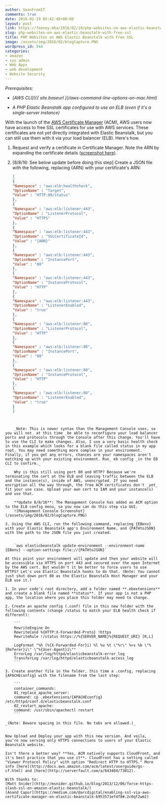 ```yaml
---
author: SeanFromIT
comments: true
date: 2016-02-19 05:42:48+00:00
layout: post
link: https://feeney.mba/2016/02/19/php-websites-on-aws-elastic-beanstalk-with-free-ssl/
slug: php-websites-on-aws-elastic-beanstalk-with-free-ssl
title: PHP Websites on AWS Elastic Beanstalk with Free SSL
image: /assets/img/2016/02/blogCapture.PNG
wordpress_id: 544
categories:
- amazon
- sys admin
- Web Apps
- web development
- Website Security
---
```


_Prerequisites:_



 	
  * _[AWS CLI]({{ site.baseurl }}/aws-command-line-options-on-mac.html)_

 	
  * _A PHP Elastic Beanstalk app configured to use an ELB (even if it's a single-server instance)_


With the launch of the [AWS Certificate Manager](https://aws.amazon.com/blogs/aws/new-aws-certificate-manager-deploy-ssltls-based-apps-on-aws/) (ACM), AWS users now have access to free SSL certificates for use with AWS services. These certificates are not _yet_ directly integrated with Elastic Beanstalk, but you can still use them with it via your load balancer (ELB). Here's how.



1. Request and verify a certificate in Certificate Manager. Note the ARN by expanding the certificate details ([screenshot here](https://d262ilb51hltx0.cloudfront.net/max/1200/1*2aj2g5gproFDuMwSf4aQcA.png)).

2. [8/8/16: See below update before doing this step] Create a JSON file with the following, replacing {ARN} with your certificate's ARN:

    ```json
    [
    {
    "Namespace" : "aws:elb:healthcheck",
    "OptionName" : "Target",
    "Value" : "HTTP:80/status"
    },
    {
    "Namespace" : "aws:elb:listener:443",
    "OptionName" : "ListenerProtocol",
    "Value" : "HTTPS"
    },
    {
    "Namespace" : "aws:elb:listener:443",
    "OptionName" : "SSLCertificateId",
    "Value" : "{ARN}"
    },
    {
    "Namespace" : "aws:elb:listener:443",
    "OptionName" : "InstancePort",
    "Value" : "80"
    },
    {
    "Namespace" : "aws:elb:listener:443",
    "OptionName" : "InstanceProtocol",
    "Value" : "HTTP"
    },
    {
    "Namespace" : "aws:elb:listener:443",
    "OptionName" : "ListenerEnabled",
    "Value" : "true"
    },
    {
    "Namespace" : "aws:elb:listener:80",
    "OptionName" : "ListenerProtocol",
    "Value" : "HTTP"
    },
    {
    "Namespace" : "aws:elb:listener:80",
    "OptionName" : "InstancePort",
    "Value" : "80"
    },
    {
    "Namespace" : "aws:elb:listener:80",
    "OptionName" : "InstanceProtocol",
    "Value" : "HTTP"
    },
    {
    "Namespace" : "aws:elb:listener:80",
    "OptionName" : "ListenerEnabled",
    "Value" : "true"
    }
    ]
```


    _Note: This is newer syntax than the Management Console uses, so you will not_ at this time _be able to reconfigure your load balancer ports and protocols through the Console after this change. You'll have to use the CLI to make changes. Also, I use a very basic health check in this example which looks for a blank file called status in my app root. You may need something more complex in your environment. Finally, if you get any errors, chances are your namespaces aren't matching up with your existing environment. Run_ eb config _in the EB CLI to confirm._

    Why is this still using port 80 and HTTP? Because we're terminating the cert at the ELB and leaving traffic between the ELB and the instance(s), inside of AWS, unencrypted. If you need encryption all the way through, the free ACM certificates don't _yet_ fit your use case. Upload your own cert to IAM and your instance(s) and use that.

    **Update 8/8/16**: The Management Console has added an ACM option to the ELB config menu, so you now can do this step via GUI.
    ![Management Console Screenshot](/assets/img/2016/02/blogCapture.PNG)

3. Using the AWS CLI, run the following command, replacing {EBenv} with your Elastic Beanstalk app's Environment Name, and {PATHtoJSON} with the path to the JSON file you just created:


    `aws elasticbeanstalk update-environment --environment-name {EBenv} --option-settings file://{PATHtoJSON}`

At this point your environment will update and then your website will be accessible via HTTPS on port 443 and secured over the open Internet by the AWS cert. But wouldn't it be better to force users to use HTTPS? Let's use Elastic Beanstalk hooks to do that. (Note: You cannot just shut down port 80 as the Elastic Beanstalk Host Manager and your ELB use it.)

1. In your code's root directory, add a folder named **.ebextensions** and create a blank file named **status**. If your app is not a PHP app, the location where you place this folder may need to change.

2. Create an apache config (.conf) file in this new folder with the following contents (change /status to match your ELB health check if different):

    ```
    RewriteEngine On
    RewriteCond %{HTTP:X-Forwarded-Proto} !https
    RewriteRule !/status https://%{SERVER_NAME}%{REQUEST_URI} [R,L]
    
    LogFormat "%h (%{X-Forwarded-For}i) %l %u %t \"%r\" %>s %b \"%{Referer}i\" \"%{User-Agent}i\""
    ErrorLog /var/log/httpd/elasticbeanstalk-error_log
    TransferLog /var/log/httpd/elasticbeanstalk-access_log
    ```

3. Create another file in the folder, this time a .config, replacing {APACHEconfig} with the filename from the last step:

    ```
    container_commands:
    01_replace_apache_server:
    command: cp .ebextensions/{APACHEconfig} /etc/httpd/conf.d/elasticbeanstalk.conf
    02_restart_apache:
    command: /usr/sbin/apachectl restart
    ```

_(Note: Beware spacing in this file. No tabs are allowed.)_


Now Upload and Deploy your app with this new version. And voila, you're now serving only HTTPS connections to users of your Elastic Beanstalk website.

Isn't there a better way? **Yes, ACM natively supports CloudFront, and it's best practice that you use it**. CloudFront has a setting called "Viewer Protocol Policy" with option "Redirect HTTP to HTTPS." More info [here](http://docs.aws.amazon.com/acm/latest/userguide/gs-cf.html) and [here](http://serverfault.com/a/643404/73012).

With thanks to:
[Matt Snider](http://msnider.github.io/blog/2013/12/06/force-https-slash-ssl-on-amazon-elastic-beanstalk/)
[Anand Capur](https://medium.com/@arcdigital/enabling-ssl-via-aws-certificate-manager-on-elastic-beanstalk-b953571ef4f8#.2c0qf2wm2)
